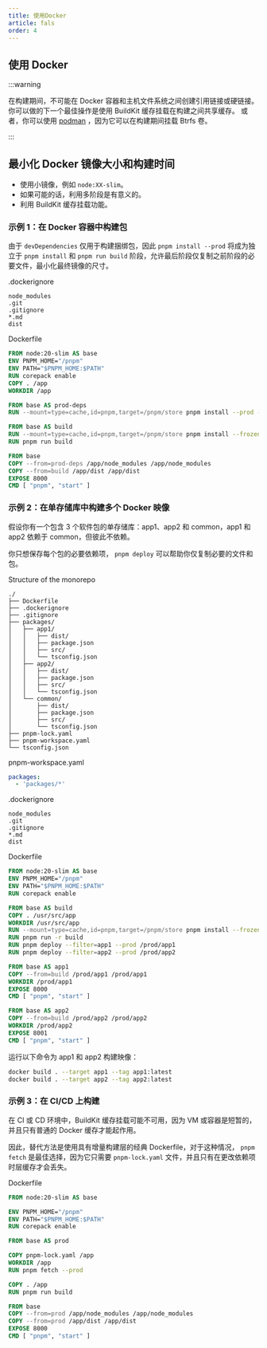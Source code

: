 ```yaml
---
title: 使用Docker
article: fals
order: 4
---
```


## 使用 Docker

:::warning

在构建期间，不可能在 Docker 容器和主机文件系统之间创建引用链接或硬链接。 你可以做的下一个最佳操作是使用 BuildKit 缓存挂载在构建之间共享缓存。 或者，你可以使用 [podman](https://pnpm.io/zh/podman) ，因为它可以在构建期间挂载 Btrfs 卷。

:::

## 最小化 Docker 镜像大小和构建时间

- 使用小镜像，例如 `node:XX-slim`。
- 如果可能的话，利用多阶段是有意义的。
- 利用 BuildKit 缓存挂载功能。

### 示例 1：在 Docker 容器中构建包

由于 `devDependencies` 仅用于构建捆绑包，因此 `pnpm install --prod` 将成为独立于 `pnpm install` 和 `pnpm run build` 阶段，允许最后阶段仅复制之前阶段的必要文件，最小化最终镜像的尺寸。

.dockerignore

```text
node_modules
.git
.gitignore
*.md
dist
```



Dockerfile

```dockerfile
FROM node:20-slim AS base
ENV PNPM_HOME="/pnpm"
ENV PATH="$PNPM_HOME:$PATH"
RUN corepack enable
COPY . /app
WORKDIR /app

FROM base AS prod-deps
RUN --mount=type=cache,id=pnpm,target=/pnpm/store pnpm install --prod --frozen-lockfile

FROM base AS build
RUN --mount=type=cache,id=pnpm,target=/pnpm/store pnpm install --frozen-lockfile
RUN pnpm run build

FROM base
COPY --from=prod-deps /app/node_modules /app/node_modules
COPY --from=build /app/dist /app/dist
EXPOSE 8000
CMD [ "pnpm", "start" ]
```



### 示例 2：在单存储库中构建多个 Docker 映像

假设你有一个包含 3 个软件包的单存储库：app1、app2 和 common，app1 和 app2 依赖于 common，但彼此不依赖。

你只想保存每个包的必要依赖项， `pnpm deploy` 可以帮助你仅复制必要的文件和包。

Structure of the monorepo

```text
./
├── Dockerfile
├── .dockerignore
├── .gitignore
├── packages/
│   ├── app1/
│   │   ├── dist/
│   │   ├── package.json
│   │   ├── src/
│   │   └── tsconfig.json
│   ├── app2/
│   │   ├── dist/
│   │   ├── package.json
│   │   ├── src/
│   │   └── tsconfig.json
│   └── common/
│       ├── dist/
│       ├── package.json
│       ├── src/
│       └── tsconfig.json
├── pnpm-lock.yaml
├── pnpm-workspace.yaml
└── tsconfig.json
```



pnpm-workspace.yaml

```yaml
packages:
  - 'packages/*'
```



.dockerignore

```text
node_modules
.git
.gitignore
*.md
dist
```



Dockerfile

```dockerfile
FROM node:20-slim AS base
ENV PNPM_HOME="/pnpm"
ENV PATH="$PNPM_HOME:$PATH"
RUN corepack enable

FROM base AS build
COPY . /usr/src/app
WORKDIR /usr/src/app
RUN --mount=type=cache,id=pnpm,target=/pnpm/store pnpm install --frozen-lockfile
RUN pnpm run -r build
RUN pnpm deploy --filter=app1 --prod /prod/app1
RUN pnpm deploy --filter=app2 --prod /prod/app2

FROM base AS app1
COPY --from=build /prod/app1 /prod/app1
WORKDIR /prod/app1
EXPOSE 8000
CMD [ "pnpm", "start" ]

FROM base AS app2
COPY --from=build /prod/app2 /prod/app2
WORKDIR /prod/app2
EXPOSE 8001
CMD [ "pnpm", "start" ]
```



运行以下命令为 app1 和 app2 构建映像：

```sh
docker build . --target app1 --tag app1:latest
docker build . --target app2 --tag app2:latest
```



### 示例 3：在 CI/CD 上构建

在 CI 或 CD 环境中，BuildKit 缓存挂载可能不可用，因为 VM 或容器是短暂的，并且只有普通的 Docker 缓存才能起作用。

因此，替代方法是使用具有增量构建层的经典 Dockerfile，对于这种情况， `pnpm fetch` 是最佳选择，因为它只需要 `pnpm-lock.yaml` 文件，并且只有在更改依赖项时层缓存才会丢失。

Dockerfile

```dockerfile
FROM node:20-slim AS base

ENV PNPM_HOME="/pnpm"
ENV PATH="$PNPM_HOME:$PATH"
RUN corepack enable

FROM base AS prod

COPY pnpm-lock.yaml /app
WORKDIR /app
RUN pnpm fetch --prod

COPY . /app
RUN pnpm run build

FROM base
COPY --from=prod /app/node_modules /app/node_modules
COPY --from=prod /app/dist /app/dist
EXPOSE 8000
CMD [ "pnpm", "start" ]
```

